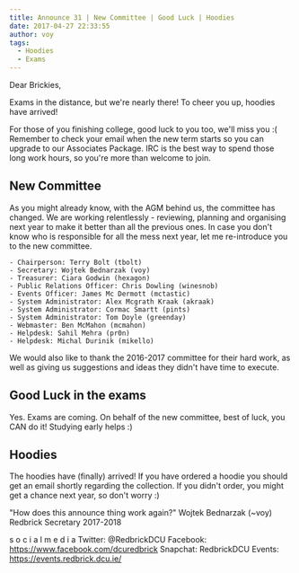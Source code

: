 ```yaml
---
title: Announce 31 | New Committee | Good Luck | Hoodies
date: 2017-04-27 22:33:55
author: voy
tags:
  - Hoodies
  - Exams
---
```

Dear Brickies,

Exams in the distance, but we're nearly there! To cheer you up, hoodies
have arrived!

For those of you finishing college, good luck to you too, we'll miss you :(
Remember to check your email when the new term starts so you can upgrade to our
Associates Package. IRC is the best way to spend those long work hours, so
you're more than welcome to join.

<!-- more -->

## New Committee

As you might already know, with the AGM behind us, the committee has changed.
We are working relentlessly - reviewing, planning and organising next year to
make it better than all the previous ones. In case you don't know who is
responsible for all the mess next year, let me re-introduce you to the new
committee.

	- Chairperson: Terry Bolt (tbolt)
	- Secretary: Wojtek Bednarzak (voy)
	- Treasurer: Ciara Godwin (hexagon)
	- Public Relations Officer: Chris Dowling (winesnob)
	- Events Officer: James Mc Dermott (mctastic)
	- System Administrator: Alex Mcgrath Kraak (akraak)
	- System Administrator: Cormac Smartt (pints)
	- System Administrator: Tom Doyle (greenday)
	- Webmaster: Ben McMahon (mcmahon)
	- Helpdesk: Sahil Mehra (pr0n)
	- Helpdesk: Michal Durinik (mikello)

We would also like to thank the 2016-2017 committee for their hard work, as well
as giving us suggestions and ideas they didn't have time to execute.

## Good Luck in the exams

Yes. Exams are coming. On behalf of the new committee, best of luck, you CAN do
it! Studying early helps :)

## Hoodies

The hoodies have (finally) arrived! If you have ordered a hoodie you should
get an email shortly regarding the collection. If you didn't order, you might
get a chance next year, so don't worry :)

"How does this announce thing work again?"
Wojtek Bednarzak (~voy)
Redbrick Secretary 2017-2018

s o c i a l m e d i a
Twitter: @RedbrickDCU
Facebook: https://www.facebook.com/dcuredbrick
Snapchat: RedbrickDCU
Events: https://events.redbrick.dcu.ie/
